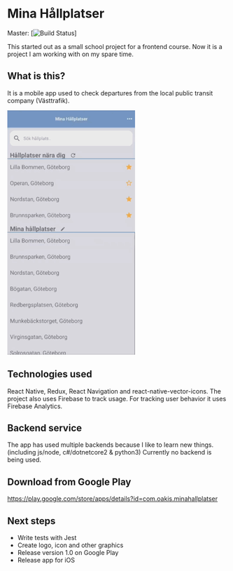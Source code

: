 # Mina Hållplatser
Master: [![Build Status](https://github.com/oakis/minahallplatser/actions/workflows/node.js.yml/badge.svg)]

This started out as a small school project for a frontend course.
Now it is a project I am working with on my spare time.

## What is this?

It is a mobile app used to check departures from the local public transit company (Västtrafik).

![](minahallplatser.gif)

## Technologies used

React Native, Redux, React Navigation and react-native-vector-icons.
The project also uses Firebase to track usage.
For tracking user behavior it uses Firebase Analytics.

## Backend service

The app has used multiple backends because I like to learn new things. (including js/node, c#/dotnetcore2 & python3)
Currently no backend is being used.

## Download from Google Play

https://play.google.com/store/apps/details?id=com.oakis.minahallplatser

## Next steps

* Write tests with Jest
* Create logo, icon and other graphics
* Release version 1.0 on Google Play
* Release app for iOS

